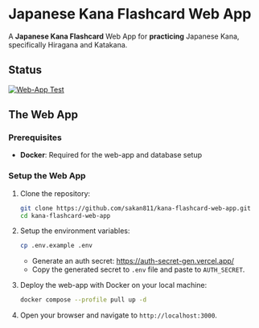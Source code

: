 # Japanese Kana Flashcard Web App

A **Japanese Kana Flashcard** Web App for **practicing** Japanese Kana, specifically Hiragana and Katakana.

## Status

[![Web-App Test](https://github.com/sakan811/kana-flashcard-web-app/actions/workflows/test-app.yml/badge.svg)](https://github.com/sakan811/kana-flashcard-web-app/actions/workflows/test-app.yml)

## The Web App

### Prerequisites

- **Docker**: Required for the web-app and database setup

### Setup the Web App

1. Clone the repository:

   ```bash
   git clone https://github.com/sakan811/kana-flashcard-web-app.git
   cd kana-flashcard-web-app
   ```

2. Setup the environment variables:

   ```bash
   cp .env.example .env
   ```

   - Generate an auth secret: <https://auth-secret-gen.vercel.app/>
   - Copy the generated secret to `.env` file and paste to `AUTH_SECRET`.

3. Deploy the web-app with Docker on your local machine:

   ```bash
   docker compose --profile pull up -d 
   ```

4. Open your browser and navigate to `http://localhost:3000`.
